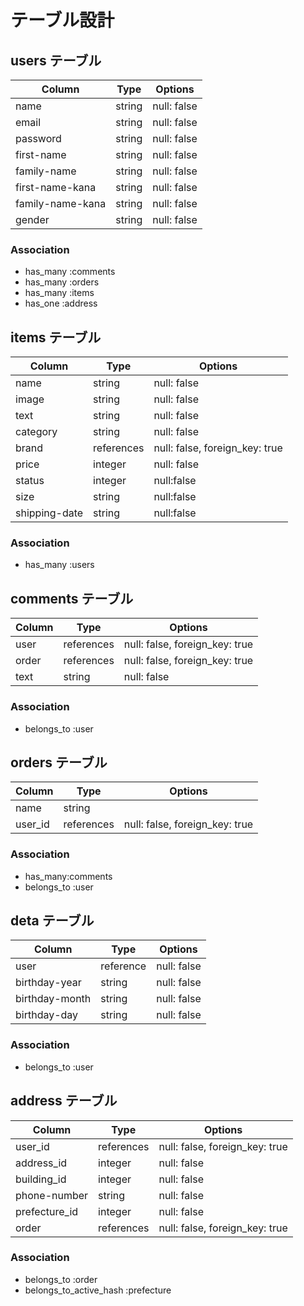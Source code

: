 # テーブル設計

## users テーブル

| Column         | Type   | Options     |
| -------------- | ------ | ----------- |
| name           | string | null: false |
| email          | string | null: false |
| password       | string | null: false |
|first-name      | string | null: false |
|family-name     | string | null: false |
|first-name-kana | string | null: false |
|family-name-kana| string | null: false |
| gender         | string | null: false |

### Association

- has_many :comments
- has_many :orders
- has_many :items
- has_one :address

## items テーブル

| Column        | Type       | Options                        |
| ------------- | ---------- | ------------------------------ |
| name          | string     | null: false                    |
| image         | string     | null: false                    |
| text          | string     | null: false                    |
| category      | string     | null: false                    |
| brand         | references | null: false, foreign_key: true |
| price         | integer    | null: false                    |
| status        | integer    | null:false                     |
| size          | string     | null:false                     |
| shipping-date | string     | null:false                     |


### Association

- has_many :users

## comments テーブル

| Column | Type       | Options                        |
| ------ | ---------- | ------------------------------ |
| user   | references | null: false, foreign_key: true |
| order  | references | null: false, foreign_key: true |
| text   | string     | null: false                    |

### Association

- belongs_to :user

## orders テーブル

| Column  | Type       | Options                        |
| ------- | ---------- | ------------------------------ |
| name    | string     |                                |
| user_id | references | null: false, foreign_key: true |

### Association

- has_many:comments
- belongs_to :user

## deta テーブル
| Column         | Type      | Options     |
| -------------  | ------    | ----------- |
| user           | reference | null: false |
| birthday-year  | string    | null: false |
| birthday-month | string    | null: false |
| birthday-day   | string    | null: false |

### Association

- belongs_to :user

## address テーブル
| Column        | Type       | Options                        |
| ------------- | ---------- | ------------------------------ |
| user_id       | references | null: false, foreign_key: true |
| address_id    | integer    | null: false                    |
| building_id   | integer    | null: false                    |
| phone-number  | string     | null: false                    |
| prefecture_id | integer    | null: false                    |
| order         | references | null: false, foreign_key: true |

### Association
- belongs_to :order
- belongs_to_active_hash :prefecture